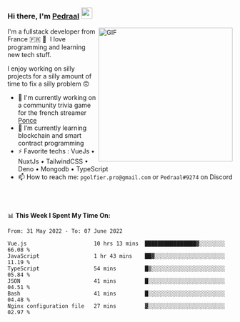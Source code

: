 ### Hi there, I'm <a href="https://pedraal.dev" target="_blank">Pedraal</a> <img src="https://media.giphy.com/media/hvRJCLFzcasrR4ia7z/giphy.gif" width="25px">
<img align="right" alt="GIF" src="https://pedraal.dev/avatar.png" width="300" height="300" />

I'm a fullstack developer from France 🇫🇷 🥖 &nbsp;I love programming and learning new
tech stuff.

I enjoy working on silly projects for a silly amount of time to fix a silly problem 🙃

- 🔭  I'm currently working on a community trivia game for the french streamer <a href="https://twitch.tv/ponce" target="_blank">Ponce</a>
- 🌱 I’m currently learning blockchain and smart contract programming
- ⚡ Favorite techs : VueJs &bull; NuxtJs &bull; TailwindCSS &bull; Deno &bull; Mongodb &bull; TypeScript
- 📫 How to reach me: `pgolfier.pro@gmail.com` or `Pedraal#9274` on Discord

<br>
<br>

📊 **This Week I Spent My Time On:**
<!--START_SECTION:waka-->

```text
From: 31 May 2022 - To: 07 June 2022

Vue.js                     10 hrs 13 mins  ████████████████▓░░░░░░░░   66.08 %
JavaScript                 1 hr 43 mins    ██▓░░░░░░░░░░░░░░░░░░░░░░   11.19 %
TypeScript                 54 mins         █▒░░░░░░░░░░░░░░░░░░░░░░░   05.84 %
JSON                       41 mins         █░░░░░░░░░░░░░░░░░░░░░░░░   04.51 %
Bash                       41 mins         █░░░░░░░░░░░░░░░░░░░░░░░░   04.48 %
Nginx configuration file   27 mins         ▓░░░░░░░░░░░░░░░░░░░░░░░░   02.97 %
```

<!--END_SECTION:waka-->
